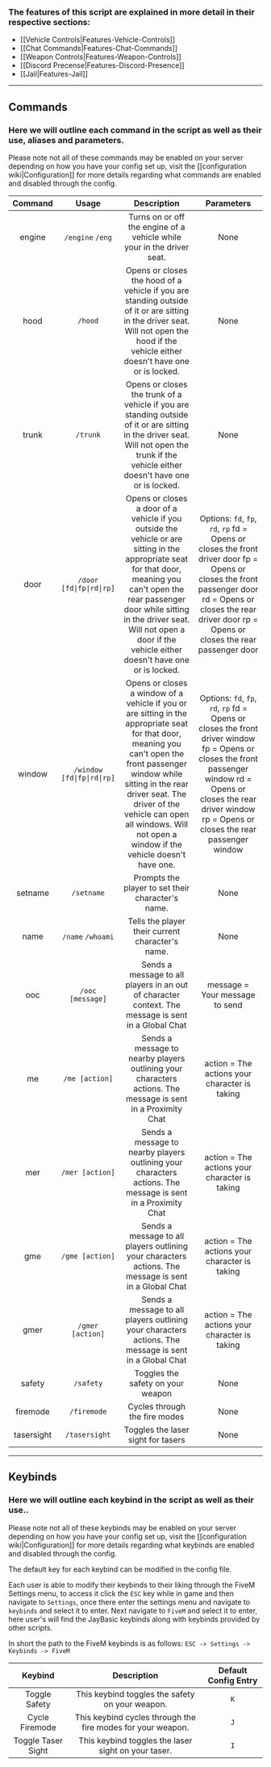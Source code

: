 ### The features of this script are explained in more detail in their respective sections:
- [[Vehicle Controls|Features-Vehicle-Controls]]
- [[Chat Commands|Features-Chat-Commands]]
- [[Weapon Controls|Features-Weapon-Controls]]
- [[Discord Precense|Features-Discord-Presence]]
- [[Jail|Features-Jail]]

---
## Commands

### Here we will outline each command in the script as well as their use, aliases and parameters.
Please note not all of these commands may be enabled on your server depending on how you have your config set up, visit the [[configuration wiki|Configuration]] for more details regarding what commands are enabled and disabled through the config.

| Command | Usage | Description | Parameters |
|:---:|:---:|:---:|:---:|
| engine | `/engine` `/eng` | Turns on or off the engine of a vehicle while your in the driver seat. | None |
| hood | `/hood` | Opens or closes the hood of a vehicle if you are standing outside of it or are sitting in the driver seat. Will not open the hood if the vehicle either doesn't have one or is locked. | None |
| trunk | `/trunk` | Opens or closes the trunk of a vehicle if you are standing outside of it or are sitting in the driver seat. Will not open the trunk if the vehicle either doesn't have one or is locked. | None |
| door | `/door [fd\|fp\|rd\|rp]` | Opens or closes a door of a vehicle if you outside the vehicle or are sitting in the appropriate seat for that door,  meaning you can't open the rear passenger door while sitting in the driver seat. Will not open a door if the vehicle either doesn't have one or is locked. | Options: `fd`, `fp`, `rd`, `rp` fd = Opens or closes the front driver door fp = Opens or closes the front passenger door rd = Opens or closes the rear driver door rp = Opens or closes the rear passenger door |
| window | `/window [fd\|fp\|rd\|rp]` | Opens or closes a window of a vehicle if you or are sitting in the appropriate seat for that door, meaning you can't open the front passenger window while sitting in the rear driver seat. The driver of the vehicle can open all windows. Will not open a window if the vehicle doesn't have one. | Options: `fd`, `fp`, `rd`, `rp` fd = Opens or closes the front driver window fp = Opens or closes the front passenger window rd = Opens or closes the rear driver window rp = Opens or closes the rear passenger window |
| setname | `/setname` | Prompts the player to set their character's name. | None |
| name | `/name` `/whoami` | Tells the player their current character's name. | None |
| ooc | `/ooc [message]` | Sends a message to all players in an out of character context. The message is sent in a Global Chat | message = Your message to send |
| me | `/me [action]` | Sends a message to nearby players outlining your characters actions. The message is sent in a Proximity Chat | action = The actions your character is taking |
| mer | `/mer [action]` | Sends a message to nearby players outlining your characters actions. The message is sent in a Proximity Chat | action = The actions your character is taking |
| gme | `/gme [action]` | Sends a message to all players outlining your characters actions. The message is sent in a Global Chat | action = The actions your character is taking |
| gmer | `/gmer [action]` | Sends a message to all players outlining your characters actions. The message is sent in a Global Chat | action = The actions your character is taking |
| safety | `/safety` | Toggles the safety on your weapon | None |
| firemode | `/firemode` | Cycles through the fire modes | None |
| tasersight | `/tasersight` | Toggles the laser sight for tasers | None |


---
## Keybinds

### Here we will outline each keybind in the script as well as their use..
Please note not all of these keybinds may be enabled on your server depending on how you have your config set up, visit the [[configuration wiki|Configuration]] for more details regarding what keybinds are enabled and disabled through the config.

The default key for each keybind can be modified in the config file.

Each user is able to modify their keybinds to their liking through the FiveM Settings menu, to access it click the `ESC` key while in game and then navigate to `Settings`, once there enter the settings menu and navigate to `keybinds` and select it to enter. Next navigate to `FiveM` and select it to enter, here user's will find the JayBasic keybinds along with keybinds provided by other scripts. 

In short the path to the FiveM keybinds is as follows: `ESC -> Settings -> Keybinds -> FiveM` 

| Keybind | Description | Default Config Entry |
|:---:|:---:|:---:|
| Toggle Safety | This keybind toggles the safety on your weapon. | `K` |
| Cycle Firemode | This keybind cycles through the fire modes for your weapon. | `J` |
| Toggle Taser Sight | This keybind toggles the laser sight on your taser. | `I` |